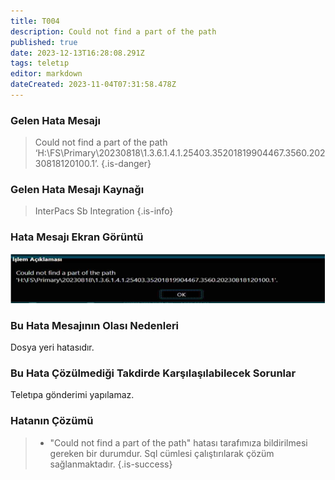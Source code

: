 ```yaml
---
title: T004
description: Could not find a part of the path
published: true
date: 2023-12-13T16:28:08.291Z
tags: teletıp
editor: markdown
dateCreated: 2023-11-04T07:31:58.478Z
---
```


### Gelen Hata Mesajı 

> Could not find a part of the path               ‘H:\FS\Primary\20230818\1.3.6.1.4.1.25403.35201819904467.3560.20230818120100.1’.
{.is-danger}


### Gelen Hata Mesajı Kaynağı
> InterPacs Sb Integration
{.is-info}


### Hata Mesajı Ekran Görüntü

![t004.png](/hatagoruntu/t004.png)

### Bu Hata Mesajının Olası Nedenleri 

Dosya yeri hatasıdır.

### Bu Hata Çözülmediği Takdirde Karşılaşılabilecek Sorunlar

Teletıpa gönderimi yapılamaz.

### Hatanın Çözümü
> 
> - "Could not find a part of the path" hatası tarafımıza bildirilmesi gereken bir durumdur. Sql cümlesi çalıştırılarak çözüm sağlanmaktadır.
{.is-success}


